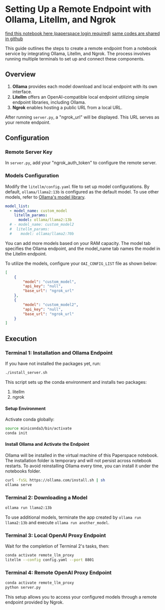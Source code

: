 # Setting Up a Remote Endpoint with Ollama, Litellm, and Ngrok
[find this notebook here (paperspace login required)](https://console.paperspace.com/crimson206/notebook/rhoawtbdcdjnaoo?file=%2FREADME.ipynb)
[same codes are shared in github](https://github.com/crimson206/RemoteOpenAIProxy)


This guide outlines the steps to create a remote endpoint from a notebook service by integrating Ollama, Litellm, and Ngrok. The process involves running multiple terminals to set up and connect these components.

## Overview

1. **Ollama** provides each model download and local endpoint with its own interface.
2. **Litellm** offers an OpenAI-compatible local endpoint utilizing simple endpoint libraries, including Ollama.
3. **Ngrok** enables hosting a public URL from a local URL.

After running `server.py`, a "ngrok_url" will be displayed. This URL serves as your remote endpoint.

## Configuration

### Remote Server Key

In `server.py`, add your "ngrok_auth_token" to configure the remote server.

### Models Configuration

Modify the `litellm/config.yaml` file to set up model configurations. By default, `ollama/llama2:13b` is configured as the default model. To use other models, refer to [Ollama's model library](https://ollama.com/library/llama2/tags).

```yaml
model_list:
  - model_name: custom_model
    litellm_params:
      model: ollama/llama2:13b
  # - model_name: custom_model2
  #  litellm_params:
  #    model: ollama/llama2:70b
```

You can add more models based on your RAM capacity. The model tab specifies the Ollama endpoint, and the model_name tab names the model in the Litellm endpoint.

To utilize the models, configure your `OAI_CONFIG_LIST` file as shown below:

```json
[
    {
        "model": "custom_model",
        "api_key": "null",
        "base_url": "ngrok_url"
    },
    {
        "model": "custom_model2",
        "api_key": "null",
        "base_url": "ngrok_url"
    }
]
```

## Execution

### Terminal 1: Installation and Ollama Endpoint

If you have not installed the packages yet, run:

```bash
./install_server.sh
```

This script sets up the conda environment and installs two packages:

1. litellm
2. ngrok

#### Setup Environment

Activate conda globally:

```bash
source miniconda3/bin/activate 
conda init
```

#### Install Ollama and Activate the Endpoint

Ollama will be installed in the virtual machine of this Paperspace notebook. The installation folder is temporary and will not persist across notebook restarts. To avoid reinstalling Ollama every time, you can install it under the notebooks folder.

```bash
curl -fsSL https://ollama.com/install.sh | sh
ollama serve
```

### Terminal 2: Downloading a Model

```bash
ollama run llama2:13b
```

To use additional models, terminate the app created by `ollama run llama2:13b` and execute `ollama run another_model`.

### Terminal 3: Local OpenAI Proxy Endpoint

Wait for the completion of Terminal 2's tasks, then:

```bash
conda activate remote_llm_proxy
litellm --config config.yaml --port 8801
```

### Terminal 4: Remote OpenAI Proxy Endpoint

```bash
conda activate remote_llm_proxy
python server.py
```

This setup allows you to access your configured models through a remote endpoint provided by Ngrok.